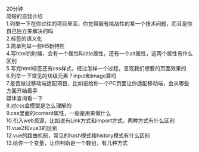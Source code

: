 20分钟  
简短的自我介绍  
1.列举一下在你过往的项目里面，你觉得最有挑战性的某一个技术问题，而且是你自己独立来解决的吗  
2.标签的语义化  
3.简单列举一些H5新特性  
4.写html的时候，会有一个属性叫title属性，还有一个alt属性，这两个属性有什么区别  
5.写完html标签还有css样式，经过怎样一个过程，呈现我们想要的页面效果的  
6.列举一下常见的块级元素？input和image算吗  
7.是否做过移动端适配项目，比如说给你一个PC页面让你适配移动端，会从哪些方面开始着手  
媒体查询看一下  
8.对css盒模型是怎么理解的  
9.css里面的content属性，一般是用来做什么  
10.引入web资源，比如说有Link方式和import方式，两种方式有什么区别  
11.vue2和vue3的区别  
12.vue的路由机制，常见的hash模式和history模式有什么区别  
13.给你一个变量，让你判断是一个数组，有几种方式
